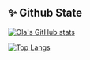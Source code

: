 <!--
###  Hi, I'm Ola!
 <img src="https://raw.githubusercontent.com/MartinHeinz/MartinHeinz/master/wave.gif" width="30px">
-->

## ✨ Github State

[![Ola's GitHub stats](https://github-readme-stats.vercel.app/api?username=olaomar2000&theme=radical&show_icons=true)](https://github.com/anuraghazra/github-readme-stats)

[![Top Langs](https://github-readme-stats.vercel.app/api/top-langs/?username=olaomar2000&layout=compact)](https://github.com/anuraghazra/github-readme-stats)
<!-- 
[![Readme Card](https://github-readme-stats.vercel.app/api/pin/?username=olaomar2000&repo=github-readme-stats)](https://github.com/anuraghazra/github-readme-stats)

<img height="180em" src="https://github-readme-stats.vercel.app/api?username=olaomar2000&show_icons=true&hide_border=true&&count_private=true&include_all_commits=true" />
<img height="180em" src="https://github-readme-stats.vercel.app/api/top-langs/?username=olaomar2000&theme=synthwave " />

<!-- <a href=”https://www.linkedin.com/in/ola-omar-835a281b5"> ![alt text](https://img.shields.io/badge/-LinkedIn-0e76a8?style=plastic&logo=linkedIn)</a> -->


 
<!-- 
![visitor badge](https://visitor-badge.glitch.me/badge?page_id=olaomar2000.visitor-badge)  -->

<!--
**olaomar2000/olaomar2000** is a ✨ _special_ ✨ repository because its `README.md` (this file) appears on your GitHub profile.

Here are some ideas to get you started:

- 🔭 I’m currently working on Upwork
- 🌱 I’m currently learning ...
- 👯 I’m looking to collaborate on ...
- 🤔 I’m looking for help with ...
- 💬 Ask me about ...
- 📫 How to reach me: ...
- 😄 Pronouns: ...
- ⚡ Fun fact: ...
-->

<!-- ### I have experience in skills such as:
_ ⭐ Dart & OOP.
_ ⭐ Sqflite and shared preferences.
_ ⭐ Provider and Getx state management solutions.
_ ⭐ Firebase auth, storage, cloud firestore services.
_ ⭐ Experience in REST APIs.
_ ⭐ Responsive Design.
_ ⭐ Experience with Google maps API. -->
